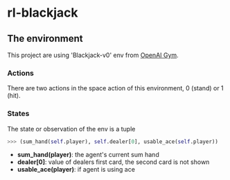 # rl-blackjack

## The environment

This project are using 'Blackjack-v0' env from [OpenAI Gym](gym.openai.com).

### Actions
There are two actions in the space action of this environment, 0 (stand) or 1 (hit). 

### States
The state or observation of the env is a tuple
```python
>>> (sum_hand(self.player), self.dealer[0], usable_ace(self.player))
```

* **sum_hand(player)**: the agent's current sum hand
* **dealer[0]**: value of dealers first card, the second card is not shown
* **usable_ace(player)**: if agent is using ace 

